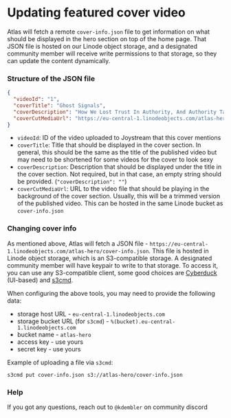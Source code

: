 # Updating featured cover video

Atlas will fetch a remote `cover-info.json` file to get information on what should be displayed in the hero section on top of the home page. That JSON file is hosted on our Linode object storage, and a designated community member will receive write permissions to that storage, so they can update the content dynamically.


### Structure of the JSON file

```json
{
  "videoId": "1",
  "coverTitle": "Ghost Signals",
  "coverDescription": "How We Lost Trust In Authority, And Authority Taught Us To Distrust Ourselves",
  "coverCutMediaUrl": "https://eu-central-1.linodeobjects.com/atlas-hero/cover-cut-ghost-signals.mp4"
}
```

- `videoId`: ID of the video uploaded to Joystream that this cover mentions
- `coverTitle`: Title that should be displayed in the cover section. In general, this should be the same as the title of the published video but may need to be shortened for some videos for the cover to look sexy
- `coverDescription`: Description that should be displayed under the title in the cover section. Not required, but in that case, an empty string should be provided. (`"coverDescription": ""`)
- `coverCutMediaUrl`: URL to the video file that should be playing in the background of the cover section. Usually, this will be a trimmed version of the published video. This can be hosted in the same Linode bucket as `cover-info.json`

### Changing cover info

As mentioned above, Atlas will fetch a JSON file - `https://eu-central-1.linodeobjects.com/atlas-hero/cover-info.json`. This file is hosted in Linode object storage, which is an S3-compatible storage. A designated community member will have keypair to write to that storage. To access it, you can use any S3-compatible client, some good choices are [Cyberduck](https://cyberduck.io/) (UI-based) and [s3cmd](https://s3tools.org/s3cmd-howto]).

When configuring the above tools, you may need to provide the following data:
- storage host URL - `eu-central-1.linodeobjects.com`
- storage bucket URL (for `s3cmd`) - `%(bucket).eu-central-1.linodeobjects.com`
- bucket name - `atlas-hero`
- access key - use yours
- secret key - use yours

Example of uploading a file via `s3cmd`:
```shell
s3cmd put cover-info.json s3://atlas-hero/cover-info.json
```

### Help

If you got any questions, reach out to `@kdembler` on community discord

